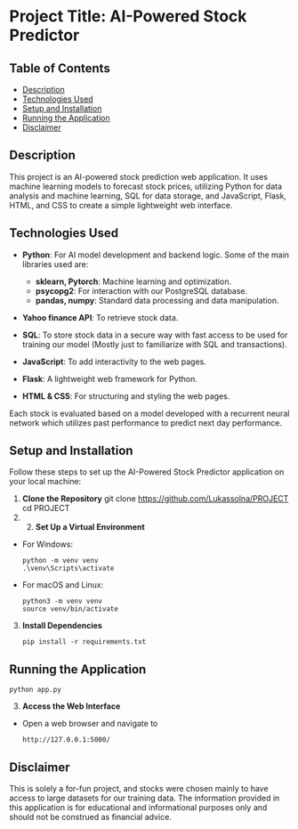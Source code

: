 # Project Title: AI-Powered Stock Predictor

## Table of Contents
- [Description](#description)
- [Technologies Used](#technologies-used)
- [Setup and Installation](#setup-and-installation)
- [Running the Application](#running-the-application)
- [Disclaimer](#disclaimer)
## Description
This project is an AI-powered stock prediction web application. It uses machine learning models to forecast stock prices, utilizing Python for data analysis and machine learning, SQL for data storage, and JavaScript, Flask, HTML, and CSS to create a simple lightweight web interface.

## Technologies Used
- **Python**: For AI model development and backend logic. Some of the main libraries used are:
  - **sklearn, Pytorch**: Machine learning and optimization.
  - **psycopg2**: For interaction with our PostgreSQL database.
  - **pandas, numpy**: Standard data processing and data manipulation.
 
- **Yahoo finance API**: To retrieve stock data.
- **SQL**: To store stock data in a secure way with fast access to be used for training our model (Mostly just to familiarize with SQL and transactions).
- **JavaScript**: To add interactivity to the web pages.
- **Flask**: A lightweight web framework for Python.
- **HTML & CSS**: For structuring and styling the web pages.

Each stock is evaluated based on a model developed with a recurrent neural network which utilizes past performance to predict next day performance.

## Setup and Installation
Follow these steps to set up the AI-Powered Stock Predictor application on your local machine:

1. **Clone the Repository**
   git clone https://github.com/Lukassolna/PROJECT
   cd PROJECT
3. 2. **Set Up a Virtual Environment**
- For Windows:
  ```
  python -m venv venv
  .\venv\Scripts\activate
  ```
- For macOS and Linux:
  ```
  python3 -m venv venv
  source venv/bin/activate
  ```
  

3. **Install Dependencies**
     ```
     pip install -r requirements.txt
     ```

## Running the Application
  ```
python app.py
 ```

3. **Access the Web Interface**
- Open a web browser and navigate to
   ```
  http://127.0.0.1:5000/
    ```


## Disclaimer
This is solely a for-fun project, and stocks were chosen mainly to have access to large datasets for our training data. The information provided in this application is for educational and informational purposes only and should not be construed as financial advice.
